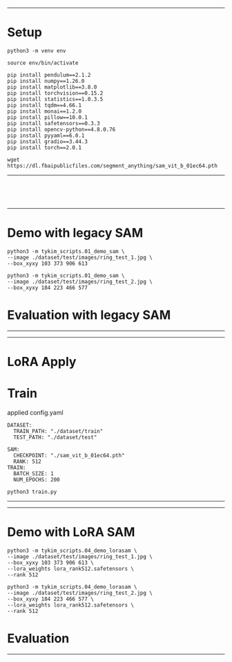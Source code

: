 
----------------------------------------------------------------
# Setup

```
python3 -m venv env

source env/bin/activate

pip install pendulum==2.1.2
pip install numpy==1.26.0
pip install matplotlib==3.8.0
pip install torchvision==0.15.2
pip install statistics==1.0.3.5
pip install tqdm==4.66.1
pip install monai==1.2.0
pip install pillow==10.0.1
pip install safetensors==0.3.3
pip install opencv-python==4.8.0.76
pip install pyyaml==6.0.1
pip install gradio==3.44.3
pip install torch==2.0.1

wget https://dl.fbaipublicfiles.com/segment_anything/sam_vit_b_01ec64.pth
```
----------------------------------------------------------------

&nbsp;

&nbsp;





----------------------------------------------------------------
# Demo with legacy SAM

```
python3 -m tykim_scripts.01_demo_sam \
--image ./dataset/test/images/ring_test_1.jpg \
--box_xyxy 103 373 906 613
```

```
python3 -m tykim_scripts.01_demo_sam \
--image ./dataset/test/images/ring_test_2.jpg \
--box_xyxy 184 223 466 577
```



# Evaluation with legacy SAM


----------------------------------------------------------------





----------------------------------------------------------------
# LoRA Apply



# Train
applied config.yaml
```
DATASET:
  TRAIN_PATH: "./dataset/train"
  TEST_PATH: "./dataset/test"

SAM:
  CHECKPOINT: "./sam_vit_b_01ec64.pth"
  RANK: 512
TRAIN:
  BATCH_SIZE: 1
  NUM_EPOCHS: 200
```

```
python3 train.py
```



----------------------------------------------------------------





----------------------------------------------------------------
# Demo with LoRA SAM

```
python3 -m tykim_scripts.04_demo_lorasam \
--image ./dataset/test/images/ring_test_1.jpg \
--box_xyxy 103 373 906 613 \
--lora_weights lora_rank512.safetensors \
--rank 512
```

```
python3 -m tykim_scripts.04_demo_lorasam \
--image ./dataset/test/images/ring_test_2.jpg \
--box_xyxy 184 223 466 577 \
--lora_weights lora_rank512.safetensors \
--rank 512
```



# Evaluation


----------------------------------------------------------------